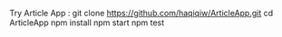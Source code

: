 Try Article App :
git clone https://github.com/haqiqiw/ArticleApp.git
cd ArticleApp
npm install
npm start
npm test
